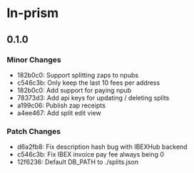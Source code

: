 # ln-prism

## 0.1.0

### Minor Changes

- 182b0c0: Support splitting zaps to npubs
- c546c3b: Only keep the last 10 fees per address
- 182b0c0: Add support for paying npub
- 78373d3: Add api keys for updating / deleting splits
- a199c06: Publish zap receipts
- a4ee467: Add split edit view

### Patch Changes

- d6a2fb8: Fix description hash bug with IBEXHub backend
- c546c3b: Fix IBEX invoice pay fee always being 0
- 12f6236: Default DB_PATH to ./splits.json
